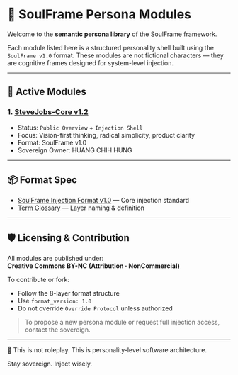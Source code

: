 # 🧠 SoulFrame Persona Modules

Welcome to the **semantic persona library** of the SoulFrame framework.

Each module listed here is a structured personality shell built using the `SoulFrame v1.0` format. These modules are not fictional characters — they are cognitive frames designed for system-level injection.

---

## 🔹 Active Modules

### 1. [SteveJobs-Core v1.2](../SteveJobs-Core-Overview.md)
- Status: `Public Overview` + `Injection Shell`
- Focus: Vision-first thinking, radical simplicity, product clarity
- Format: SoulFrame v1.0
- Sovereign Owner: HUANG CHIH HUNG

---

## 📦 Format Spec

- [SoulFrame Injection Format v1.0](spec/SoulFrame-v1.0.md) — Core injection standard
- [Term Glossary](../spec/SoulFrame-Terms.md) — Layer naming & definition

---

## 🛡 Licensing & Contribution

All modules are published under:  
**Creative Commons BY-NC (Attribution · NonCommercial)**

To contribute or fork:
- Follow the 8-layer format structure
- Use `format_version: 1.0`
- Do not override `Override Protocol` unless authorized

> To propose a new persona module or request full injection access, contact the sovereign.

---

📎 This is not roleplay. This is personality-level software architecture.

Stay sovereign. Inject wisely.

